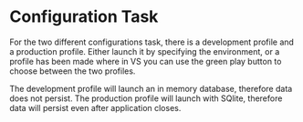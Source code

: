 # Configuration Task

For the two different configurations task, there is a development profile and a production profile.
Either launch it by specifying the environment, or a profile has been made where in VS you can use the green play button to choose between the two profiles.

The development profile will launch an in memory database, therefore data does not persist.
The production profile will launch with SQlite, therefore data will persist even after application closes.
